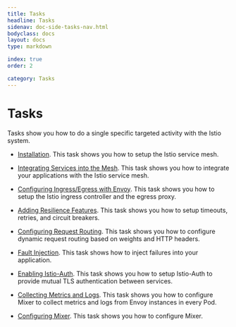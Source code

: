 ```yaml
---
title: Tasks
headline: Tasks
sidenav: doc-side-tasks-nav.html
bodyclass: docs
layout: docs
type: markdown

index: true
order: 2

category: Tasks
---
```

# Tasks

Tasks show you how to do a single specific targeted
activity with the Istio system.

- [Installation](./istio-installation.html). This task shows you how to
  setup the Istio service mesh.

- [Integrating Services into the Mesh](./integrating-services-into-istio.html). This task shows you how to
  integrate your applications with the Istio service mesh.

- [Configuring Ingress/Egress with Envoy](./ingress-egress-envoy.html). This task shows you how to
  setup the Istio ingress controller and the egress proxy.

- [Adding Resilience Features](./resilience-features.html). This task shows you how to
  setup timeouts, retries, and circuit breakers.

- [Configuring Request Routing](./request-routing.html). This task shows you how to
  configure dynamic request routing based on weights and HTTP headers.

- [Fault Injection](./fault-injection.html). This task shows how to
  inject failures into your application.

- [Enabling Istio-Auth](./istio-auth.html). This task shows you how to
  setup Istio-Auth to provide mutual TLS authentication between services.

- [Collecting Metrics and Logs](./metrics-logs.html). This task shows you how to
  configure Mixer to collect metrics and logs from Envoy instances in
  every Pod.

- [Configuring Mixer](./configuring-mixer.html). This task shows you how to
  configure Mixer.
